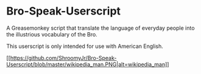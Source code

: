 # Bro-Speak-Userscript
A Greasemonkey script that translate the language of everyday people into the illustrious vocabulary of the Bro.

This userscript is only intended for use with American English.

[[https://github.com/ShroomyJr/Bro-Speak-Userscript/blob/master/wikipedia_man.PNG|alt=wikipedia_man]]
